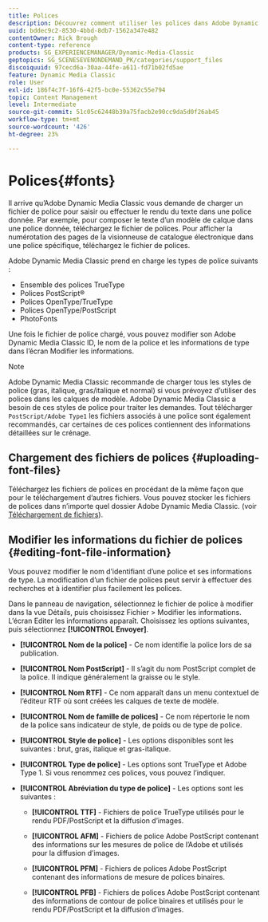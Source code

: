 ```yaml
---
title: Polices
description: Découvrez comment utiliser les polices dans Adobe Dynamic Media Classic.
uuid: bddec9c2-8530-4bbd-8db7-1562a347e482
contentOwner: Rick Brough
content-type: reference
products: SG_EXPERIENCEMANAGER/Dynamic-Media-Classic
geptopics: SG_SCENESEVENONDEMAND_PK/categories/support_files
discoiquuid: 97cecd6a-30aa-44fe-a611-fd71b02fd5ae
feature: Dynamic Media Classic
role: User
exl-id: 186f4c7f-16f6-42f5-bc0e-55362c55e794
topic: Content Management
level: Intermediate
source-git-commit: 51c05c62448b39a75facb2e90cc9da5d0f26ab45
workflow-type: tm+mt
source-wordcount: '426'
ht-degree: 23%

---
```


# Polices{#fonts}

Il arrive qu’Adobe Dynamic Media Classic vous demande de charger un fichier de police pour saisir ou effectuer le rendu du texte dans une police donnée. Par exemple, pour composer le texte d’un modèle de calque dans une police donnée, téléchargez le fichier de polices. Pour afficher la numérotation des pages de la visionneuse de catalogue électronique dans une police spécifique, téléchargez le fichier de polices.

Adobe Dynamic Media Classic prend en charge les types de police suivants :

* Ensemble des polices TrueType
* Polices PostScript®
* Polices OpenType/TrueType
* Polices OpenType/PostScript
* PhotoFonts

Une fois le fichier de police chargé, vous pouvez modifier son Adobe Dynamic Media Classic ID, le nom de la police et les informations de type dans l’écran Modifier les informations.

>[!NOTE]
>
>Adobe Dynamic Media Classic recommande de charger tous les styles de police (gras, italique, gras/italique et normal) si vous prévoyez d’utiliser des polices dans les calques de modèle. Adobe Dynamic Media Classic a besoin de ces styles de police pour traiter les demandes. Tout télécharger `PostScript/Adobe Type1` les fichiers associés à une police sont également recommandés, car certaines de ces polices contiennent des informations détaillées sur le crénage.

## Chargement des fichiers de polices {#uploading-font-files}

Téléchargez les fichiers de polices en procédant de la même façon que pour le téléchargement d’autres fichiers. Vous pouvez stocker les fichiers de polices dans n’importe quel dossier Adobe Dynamic Media Classic. (voir [Téléchargement de fichiers](uploading-files.md#uploading_your_files)).

## Modifier les informations du fichier de polices {#editing-font-file-information}

Vous pouvez modifier le nom d’identifiant d’une police et ses informations de type. La modification d’un fichier de polices peut servir à effectuer des recherches et à identifier plus facilement les polices.

Dans le panneau de navigation, sélectionnez le fichier de police à modifier dans la vue Détails, puis choisissez Fichier > Modifier les informations. L’écran Editer les informations apparaît. Choisissez les options suivantes, puis sélectionnez **[!UICONTROL Envoyer]**.

* **[!UICONTROL Nom de la police]** - Ce nom identifie la police lors de sa publication.

* **[!UICONTROL Nom PostScript]** - Il s’agit du nom PostScript complet de la police. Il indique généralement la graisse ou le style.

* **[!UICONTROL Nom RTF]** - Ce nom apparaît dans un menu contextuel de l’éditeur RTF où sont créées les calques de texte de modèle.

* **[!UICONTROL Nom de famille de polices]** - Ce nom répertorie le nom de la police sans indicateur de style, de poids ou de type de police.

* **[!UICONTROL Style de police]** - Les options disponibles sont les suivantes : brut, gras, italique et gras-italique.

* **[!UICONTROL Type de police]** - Les options sont TrueType et Adobe Type 1. Si vous renommez ces polices, vous pouvez l’indiquer.

* **[!UICONTROL Abréviation du type de police]** - Les options sont les suivantes :

   * **[!UICONTROL TTF]** - Fichiers de police TrueType utilisés pour le rendu PDF/PostScript et la diffusion d’images.

   * **[!UICONTROL AFM]** - Fichiers de police Adobe PostScript contenant des informations sur les mesures de police de l’Adobe et utilisés pour la diffusion d’images.

   * **[!UICONTROL PFM]** - Fichiers de polices Adobe PostScript contenant des informations de mesure de polices binaires.

   * **[!UICONTROL PFB]** - Fichiers de polices Adobe PostScript contenant des informations de contour de police binaires et utilisés pour le rendu PDF/PostScript et la diffusion d’images.
